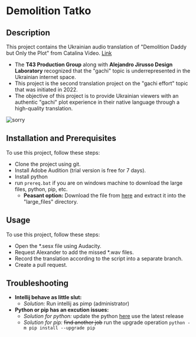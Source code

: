 # Demolition Tatko

## Description

This project contains the Ukrainian audio translation of "Demolition Daddy but Only the Plot" from Catalina Video. [Link](https://www.youtube.com/watch?v=NAbT3kJifW0&list=PL4OLLREt-xJX3w5RmXdmVwbZ8EJCefUXq)

- The **T43 Production Group** along with **Alejandro Jirusso Design Laboratory** recognized that the "gachi" topic is underrepresented in the Ukrainian internet space.
- This project is the second translation project on the "gachi effort" topic that was initiated in 2022.
- The objective of this project is to provide Ukrainian viewers with an authentic "gachi" plot experience in their native language through a high-quality translation.

![sorry](https://firebasestorage.googleapis.com/v0/b/zrada1-3c61f.appspot.com/o/gachimuchi-oh-i-am-sorry-2327895783.gif?alt=media&token=864999e1-0e08-45dd-af9d-1ea81e394fce)

## Installation and Prerequisites

To use this project, follow these steps:

- Clone the project using git.
- Install Adobe Audition (trial version is free for 7 days).
- Install python 
- run ```prereq.bat``` if you are on windows machine to download the large files, python, pip, etc.
  - **Peasant option:** Download the file from [here](https://drive.google.com/file/d/14FoWIdb3j-HeVBh9rZ5l7sUN2hpL3cFd/view?usp=share_link) and extract it into the "large_files" directory.

## Usage

To use this project, follow these steps:

- Open the *.sesx file using Audacity.
- Request Alexander to add the missed *.wav files.
- Record the translation according to the script into a separate branch.
- Create a pull request.

## Troubleshooting

- __Intellij behave as little slut:__
  - *Solution:* Run intellij as pimp (administrator)
- __Python or pip has an excution issues:__
  - *Solution for python:* update the python [here](https://www.python.org/downloads/release/) use the latest release
  - *Solution for pip:* ~~find another job~~ run the upgrade operation ```python -m pip install --upgrade pip```


